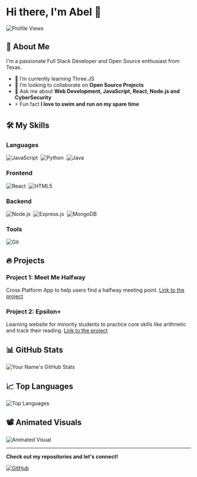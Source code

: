 # Hi there, I'm Abel 👋

![Profile Views](https://komarev.com/ghpvc/?username=your-username&color=blue)

## 🚀 About Me
I'm a passionate Full Stack Developer and Open Source enthusiast from Texas.

- 🌱 I’m currently learning Three.JS
- 👯 I’m looking to collaborate on **Open Source Projects**
- 💬 Ask me about **Web Development, JavaScript, React, Node.js and CyberSecurity**
- ⚡ Fun fact **I love to swim and run on my spare time**

## 🛠️ My Skills

### Languages
![JavaScript](https://img.shields.io/badge/-JavaScript-05122A?style=flat&logo=javascript)&nbsp;
![Python](https://img.shields.io/badge/-Python-05122A?style=flat&logo=python)&nbsp;
![Java](https://img.shields.io/badge/-Java-05122A?style=flat&logo=java)&nbsp;

### Frontend
![React](https://img.shields.io/badge/-React-05122A?style=flat&logo=react)&nbsp;
![HTML5](https://img.shields.io/badge/-HTML5-05122A?style=flat&logo=html5)&nbsp;

### Backend
![Node.js](https://img.shields.io/badge/-Node.js-05122A?style=flat&logo=node.js)&nbsp;
![Express.js](https://img.shields.io/badge/-Express.js-05122A?style=flat&logo=express)&nbsp;
![MongoDB](https://img.shields.io/badge/-MongoDB-05122A?style=flat&logo=mongodb)&nbsp;

### Tools
![Git](https://img.shields.io/badge/-Git-05122A?style=flat&logo=git)&nbsp;

## 🔥 Projects

### Project 1: Meet Me Halfway
Cross Platform App to help users find a halfway meeting point. [Link to the project](https://github.com/your-username/project-name)

### Project 2: Epsilon+
Learning website for minority students to practice core skills like arithnetic and track their reading. [Link to the project](https://github.com/codeBender31/Meet-Me-Halfway)

## 📊 GitHub Stats
![Your Name's GitHub Stats](https://github-readme-stats.vercel.app/api?username=codeBender31&show_icons=true&theme=radical)

## 📈 Top Languages
![Top Languages](https://github-readme-stats.vercel.app/api/top-langs/?username=codeBender31&layout=compact&theme=radical)

## 📽️ Animated Visuals
![Animated Visual](https://media.giphy.com/media/26ufdipQqU2lhNA4g/giphy.gif)

---

**Check out my repositories and let's connect!**

[![GitHub](https://img.shields.io/badge/GitHub-100000?style=for-the-badge&logo=github&logoColor=white)](https://github.com/your-username)
